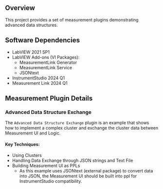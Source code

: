 ## Overview

This project provides a set of measurement plugins demonstrating advanced data structures.

## Software Dependencies

- LabVIEW 2021 SP1
- LabVIEW Add-ons (VI Packages):
  - MeasurementLink Generator
  - MeasurementLink Service
  - JSONtext
- InstrumentStudio 2024 Q1
- Measurement Link 2024 Q1

## Measurement Plugin Details

### Advanced Data Structure Exchange

The `Advanced Data Structure Exchange` plugin is an example that shows how to implement a complex cluster and exchange the cluster data between Measurement UI and Logic.

#### Key Techniques:

- Using Clusters
- Handling Data Exchange through JSON strings and Text File
- Building Measurement UI as PPLs
  - As this example uses JSONtext (external package) to convert data into JSON, the Measurement UI should be built into ppl for InstrumentStudio compatibility.


